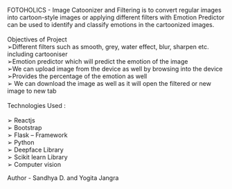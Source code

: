 FOTOHOLICS - Image Catoonizer and Filtering is to convert regular images into cartoon-style images or applying different filters with Emotion Predictor can be used to identify and classify emotions in the cartoonized images.
<br>
<br>
Objectives of Project 
<br>
➢Different filters such as smooth, grey, water effect, blur, sharpen etc. including cartooniser
<br>
➢Emotion predictor which will predict the emotion of the image
<br>
➢We can upload image from the device as well by browsing into the device 
<br>
➢Provides the percentage of the emotion as well
<br> 
➢ We can download the image as well as it will open the filtered or new image to new tab
<br> 
<br>
Technologies Used :  
<br>
➢ Reactjs <br>
➢ Bootstrap <br>
➢ Flask – Framework <br>
➢ Python <br>
➢ Deepface Library <br>
➢ Scikit learn Library <br>
➢ Computer vision <br>

Author - Sandhya D. and Yogita Jangra 
